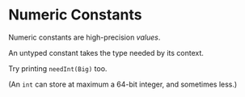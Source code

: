 # Numeric Constants

Numeric constants are high-precision _values_.

An untyped constant takes the type needed by its context.

Try printing `needInt(Big)` too.

(An `int` can store at maximum a 64-bit integer, and sometimes less.)
